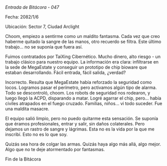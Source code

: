_Entrada de Bitácora - 047_

Fecha: 2082/1/6

Ubicación: Sector 7, Ciudad Arclight

Choom, empiezo a sentirme como un maldito fantasma. Cada vez que creo haberme quitado la sangre de las manos, otro recuerdo se filtra. Este último trabajo... no se suponía que fuera así.

Fuimos contratados por TaiXing Cibernético. Mucho dinero, alto riesgo - un trabajo clásico para nuestro equipo. La información era clara: infiltrarse en la sede de MegaEstate y conseguir un prototipo de chip bioware que estaban desarrollando. Fácil entrada, fácil salida, ¿verdad?

Incorrecto. Resulta que MegaEstate había reforzado la seguridad como locos. Logramos pasar el perímetro, pero activamos algún tipo de alarma. Todo se descontroló, choom. Los robots de seguridad nos rodearon, y luego llegó la ACPD, disparando a matar. Logré agarrar el chip, pero... había civiles atrapados en el fuego cruzado. Familias, niños... vi todo suceder. Fue una maldita masacre.

El equipo salió limpio, pero no puedo quitarme esta sensación. Se suponía que éramos profesionales, entrar y salir, sin daños colaterales. Pero dejamos un rastro de sangre y lágrimas. Esta no es la vida por la que me inscribí. Esto no es lo que soy.

Quizás sea hora de colgar las armas. Quizás haya algo más allá, algo mejor. Algo que no te deje atormentado por fantasmas.

Fin de la Bitácora
